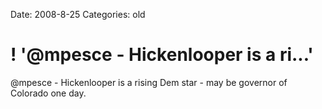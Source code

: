 Date: 2008-8-25
Categories: old

# ! '@mpesce - Hickenlooper is a ri...'

@mpesce - Hickenlooper is a rising Dem star - may be governor of Colorado one day.
